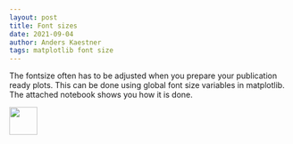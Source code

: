 ```yaml
---
layout: post
title: Font sizes
date: 2021-09-04
author: Anders Kaestner
tags: matplotlib font size
---
```

The fontsize often has to be adjusted when you prepare your publication ready plots. This can be done using global font size variables in matplotlib. The attached notebook shows you how it is done.

[<img src="https://upload.wikimedia.org/wikipedia/commons/3/38/Jupyter_logo.svg" height="50px"/>](https://github.com/neutronimaging/coding-recipes/blob/main/python/PlottingFonts.ipynb)
